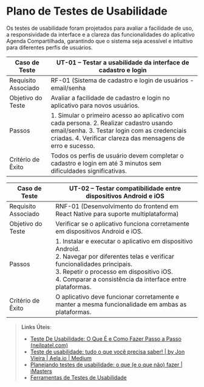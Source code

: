 # Plano de Testes de Usabilidade

Os testes de usabilidade foram projetados para avaliar a facilidade de uso, a responsividade da interface e a clareza das funcionalidades do aplicativo Agenda Compartilhada, garantindo que o sistema seja acessível e intuitivo para diferentes perfis de usuários.



|Caso de Teste   |UT-01 – Testar a usabilidade da interface de cadastro e login                             |
|------|-------------------------------------------------------|
|Requisito Associado| RF-01 (Sistema de cadastro e login de usuários - email/senha|
|Objetivo do Teste| Avaliar a facilidade de cadastro e login no aplicativo para novos usuários.|
|Passos| 1. Simular o primeiro acesso ao aplicativo com cada persona. 2. Realizar cadastro usando email/senha. 3. Testar login com as credenciais criadas. 4. Verificar clareza das mensagens de erro e sucesso.|
|Critério de Êxito| Todos os perfis de usuário devem completar o cadastro e login em até 3 minutos sem dificuldades significativas.|


|Caso de Teste   |UT-02 – Testar compatibilidade entre dispositivos Android e iOS                            |
|------|-------------------------------------------------------|
|Requisito Associado| RNF-01 (Desenvolvimento do frontend em React Native para suporte multiplataforma)|
|Objetivo do Teste| Verificar se o aplicativo funciona corretamente em dispositivos Android e iOS.|
|Passos| 1. Instalar e executar o aplicativo em dispositivo Android. <br> 2. Navegar por diferentes telas e verificar funcionalidades principais. <br> 3. Repetir o processo em dispositivo iOS. <br> 4. Comparar a consistência da interface entre plataformas.|
|Critério de Êxito| O aplicativo deve funcionar corretamente e manter a mesma funcionalidade em ambas as plataformas.|









> **Links Úteis**:
> - [Teste De Usabilidade: O Que É e Como Fazer Passo a Passo (neilpatel.com)](https://neilpatel.com/br/blog/teste-de-usabilidade/)
> - [Teste de usabilidade: tudo o que você precisa saber! | by Jon Vieira | Aela.io | Medium](https://medium.com/aela/teste-de-usabilidade-o-que-voc%C3%AA-precisa-saber-39a36343d9a6/)
> - [Planejando testes de usabilidade: o que (e o que não) fazer | iMasters](https://imasters.com.br/design-ux/planejando-testes-de-usabilidade-o-que-e-o-que-nao-fazer/)
> - [Ferramentas de Testes de Usabilidade](https://www.usability.gov/how-to-and-tools/resources/templates.html)
